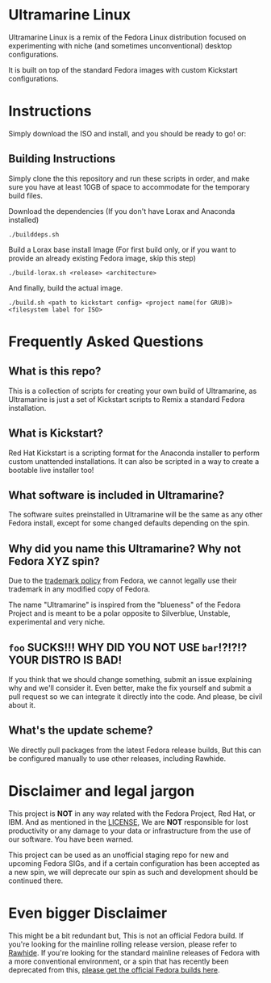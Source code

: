 # Ultramarine Linux
Ultramarine Linux is a remix of the Fedora Linux distribution focused on experimenting with niche (and sometimes unconventional) desktop configurations.

It is built on top of the standard Fedora images with custom Kickstart configurations.

# Instructions 
Simply download the ISO and install, and you should be ready to go! or:
## Building Instructions
Simply clone the this repository and run these scripts in order, and make sure you have at least 10GB of space to accommodate for the temporary build files.

Download the dependencies (If you don't have Lorax and Anaconda installed)
```
./builddeps.sh
```

Build a Lorax base install Image (For first build only, or if you want to provide an already existing Fedora image, skip this step)
```
./build-lorax.sh <release> <architecture>
```

And finally, build the actual image.
```
./build.sh <path to kickstart config> <project name(for GRUB)> <filesystem label for ISO>
```

# Frequently Asked Questions
## What is this repo?
This is a collection of scripts for creating your own build of Ultramarine, as Ultramarine is just a set of Kickstart scripts to Remix a standard Fedora installation.
## What is Kickstart?
Red Hat Kickstart is a scripting format for the Anaconda installer to perform custom unattended installations. It can also be scripted in a way to create a bootable live installer too!
## What software is included in Ultramarine?
The software suites preinstalled in Ultramarine will be the same as any other Fedora install, except for some changed defaults depending on the spin.
## Why did you name this Ultramarine? Why not Fedora XYZ spin?
Due to the [trademark policy](https://fedoraproject.org/wiki/Legal:Trademark_guidelines#Distributing_combinations_of_Fedora_software_with_non-Fedora_or_modified_Fedora_software) from Fedora, we cannot legally use their trademark in any modified copy of Fedora. 

The name "Ultramarine" is inspired from the "blueness" of the Fedora Project and is meant to be a polar opposite to Silverblue, Unstable, experimental and very niche.
## `foo` SUCKS!!! WHY DID YOU NOT USE `bar`!?!?!? YOUR DISTRO IS BAD!
If you think that we should change something, submit an issue explaining why and we'll consider it. Even better, make the fix yourself and submit a pull request so we can integrate it directly into the code. And please, be civil about it. 
## What's the update scheme?
We directly pull packages from the latest Fedora release builds,  But this can be configured manually to use other releases, including Rawhide.
# Disclaimer and legal jargon
This project is **NOT** in any way related with the Fedora Project, Red Hat, or IBM. And as mentioned in the [LICENSE](https://github.com/ultramarine-linux/ultramarine-kickstarts/blob/dabffd92dc18265764e6bd6ff3a3bc11cbab6461/LICENSE), We are **NOT** responsible for lost productivity or any damage to your data or infrastructure from the use of our software. You have been warned.

This project can be used as an unofficial staging repo for new and upcoming Fedora SIGs, and if a certain configuration has been accepted as a new spin, we will deprecate our spin as such and development should be continued there.

# Even bigger Disclaimer
This might be a bit redundant but, This is not an official Fedora build. If you're looking for the mainline rolling release version, please refer to [Rawhide](https://fedoraproject.org/wiki/Releases/Rawhide).
If you're looking for the standard mainline releases of Fedora with a more conventional environment, or a spin that has recently been deprecated from this, [please get the official Fedora builds here](https://getfedora.org/).